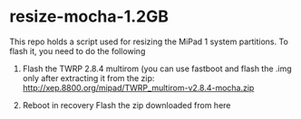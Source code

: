 # resize-mocha-1.2GB
This repo holds a script used for resizing the MiPad 1 system partitions. 
To flash it, you need to do the following

1. Flash the TWRP 2.8.4 multirom (you can use fastboot and flash the .img only after extracting it from the zip: http://xep.8800.org/mipad/TWRP_multirom-v2.8.4-mocha.zip

2. Reboot in recovery
Flash the zip downloaded from here
